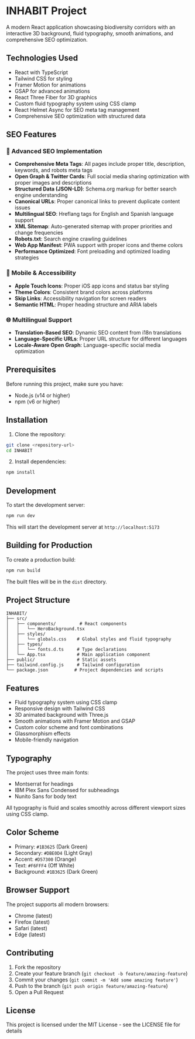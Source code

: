 # INHABIT Project

A modern React application showcasing biodiversity corridors with an interactive 3D background, fluid typography, smooth animations, and comprehensive SEO optimization.

## Technologies Used

- React with TypeScript
- Tailwind CSS for styling
- Framer Motion for animations
- GSAP for advanced animations
- React Three Fiber for 3D graphics
- Custom fluid typography system using CSS clamp
- React Helmet Async for SEO meta tag management
- Comprehensive SEO optimization with structured data

## SEO Features

### 🚀 Advanced SEO Implementation

- **Comprehensive Meta Tags**: All pages include proper title, description, keywords, and robots meta tags
- **Open Graph & Twitter Cards**: Full social media sharing optimization with proper images and descriptions
- **Structured Data (JSON-LD)**: Schema.org markup for better search engine understanding
- **Canonical URLs**: Proper canonical links to prevent duplicate content issues
- **Multilingual SEO**: Hreflang tags for English and Spanish language support
- **XML Sitemap**: Auto-generated sitemap with proper priorities and change frequencies
- **Robots.txt**: Search engine crawling guidelines
- **Web App Manifest**: PWA support with proper icons and theme colors
- **Performance Optimized**: Font preloading and optimized loading strategies

### 📱 Mobile & Accessibility

- **Apple Touch Icons**: Proper iOS app icons and status bar styling
- **Theme Colors**: Consistent brand colors across platforms
- **Skip Links**: Accessibility navigation for screen readers
- **Semantic HTML**: Proper heading structure and ARIA labels

### 🌐 Multilingual Support

- **Translation-Based SEO**: Dynamic SEO content from i18n translations
- **Language-Specific URLs**: Proper URL structure for different languages
- **Locale-Aware Open Graph**: Language-specific social media optimization

## Prerequisites

Before running this project, make sure you have:

- Node.js (v14 or higher)
- npm (v6 or higher)

## Installation

1. Clone the repository:
```bash
git clone <repository-url>
cd INHABIT
```

2. Install dependencies:
```bash
npm install
```

## Development

To start the development server:

```bash
npm run dev
```

This will start the development server at `http://localhost:5173`

## Building for Production

To create a production build:

```bash
npm run build
```

The built files will be in the `dist` directory.

## Project Structure

```
INHABIT/
├── src/
│   ├── components/         # React components
│   │   └── HeroBackground.tsx
│   ├── styles/
│   │   └── globals.css    # Global styles and fluid typography
│   ├── types/
│   │   └── fonts.d.ts     # Type declarations
│   └── App.tsx            # Main application component
├── public/                # Static assets
├── tailwind.config.js     # Tailwind configuration
└── package.json          # Project dependencies and scripts
```

## Features

- Fluid typography system using CSS clamp
- Responsive design with Tailwind CSS
- 3D animated background with Three.js
- Smooth animations with Framer Motion and GSAP
- Custom color scheme and font combinations
- Glassmorphism effects
- Mobile-friendly navigation

## Typography

The project uses three main fonts:
- Montserrat for headings
- IBM Plex Sans Condensed for subheadings
- Nunito Sans for body text

All typography is fluid and scales smoothly across different viewport sizes using CSS clamp.

## Color Scheme

- Primary: `#1B3625` (Dark Green)
- Secondary: `#DBE0D4` (Light Gray)
- Accent: `#D57300` (Orange)
- Text: `#F6FFF4` (Off White)
- Background: `#1B3625` (Dark Green)

## Browser Support

The project supports all modern browsers:
- Chrome (latest)
- Firefox (latest)
- Safari (latest)
- Edge (latest)

## Contributing

1. Fork the repository
2. Create your feature branch (`git checkout -b feature/amazing-feature`)
3. Commit your changes (`git commit -m 'Add some amazing feature'`)
4. Push to the branch (`git push origin feature/amazing-feature`)
5. Open a Pull Request

## License

This project is licensed under the MIT License - see the LICENSE file for details
